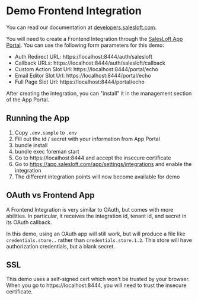# Demo Frontend Integration

You can read our documentation at [developers.salesloft.com](https://developers.salesloft.com/api.html#!/Topic/Fei_Introduction).

You will need to create a Frontend Integration through the
[SalesLoft App Portal](https://accounts.salesloft.com/frontend_integrations). You
can use the following form parameters for this demo:

* Auth Redirect URL: https://localhost:8444/auth/salesloft
* Callback URLs: https://localhost:8444/auth/salesloft/callback
* Custom Action Slot Url: https://localhost:8444/portal/echo
* Email Editor Slot Url: https://localhost:8444/portal/echo
* Full Page Slot Url: https://localhost:8444/portal/echo

After creating the integration, you can "install" it in the management section of
the App Portal.

## Running the App

1. Copy `.env.sample` to `.env`
2. Fill out the id / secret with your information from App Portal
3. bundle install
4. bundle exec foreman start
5. Go to https://localhost:8444 and accept the insecure certificate
6. Go to https://app.salesloft.com/app/settings/integrations and enable the integration
7. The different integration points will now become available for demo

## OAuth vs Frontend App

A Frontend Integration is very similar to OAuth, but comes with more abilities. In particular,
it receives the integration id, tenant id, and secret in its OAuth callback.

In this demo, using an OAuth app will still work, but will produce a file like `credentials.store..`
rather than `credentials.store.1.2`. This store will have authorization credentials,
but a blank secret.

## SSL

This demo uses a self-signed cert which won't be trusted by your browser. When you go
to https://localhost:8444, you will need to trust the insecure certificate.
